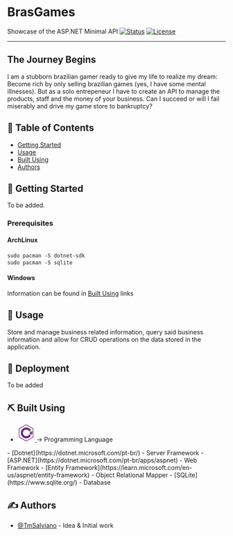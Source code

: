 # BrasGames
Showcase of the ASP.NET Minimal API
[![Status](https://img.shields.io/badge/status-active-success.svg)]()
[![License](https://img.shields.io/badge/license-MIT-blue.svg)](/LICENSE)

---

## The Journey Begins
I am a stubborn brazilian gamer ready to give my life to realize my dream: Become rich by only selling brazilian games (yes, I have some mental illnesses). But as a solo entrepeneur I have to create an API to manage the products, staff and the money of your business. Can I succeed or will I fail miserably and drive my game store to bankruptcy?

## 📝 Table of Contents

- [Getting Started](#getting_started)
- [Usage](#usage)
- [Built Using](#built_using)
- [Authors](#authors)


## 🏁 Getting Started <a name = "getting_started"></a>

To be added.

### Prerequisites
#### ArchLinux
```
sudo pacman -S dotnet-sdk
sudo pacman -S sqlite
```

#### Windows
Information can be found in [Built Using](#built_using) links

## 🎈 Usage <a name="usage"></a>

Store and manage business related information, query said business information and allow for CRUD operations on the data stored in the application.

## 🚀 Deployment <a name = "deployment"></a>

To be added

## ⛏️ Built Using <a id="built-using" name = "built_using"></a>

- <p>
  <a href="https://learn.microsoft.com/pt-br/dotnet/csharp/" target="_blank" rel="noreferrer"> 
    <img src="https://github.com/devicons/devicon/blob/master/icons/csharp/csharp-line.svg" alt="csharp" width="40" height="40"/> 
  </a> ->  Programming Language
</p>
- [Dotnet](https://dotnet.microsoft.com/pt-br/) - Server Framework
- [ASP.NET](https://dotnet.microsoft.com/pt-br/apps/aspnet) - Web Framework
- [Entity Framework](https://learn.microsoft.com/en-us/aspnet/entity-framework) - Object Relational Mapper
- [SQLite](https://www.sqlite.org/) - Database

## ✍️ Authors <a name = "authors"></a>

- [@TmSalviano](https://github.com/TmSalviano) - Idea & Initial work

